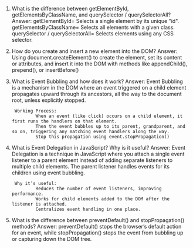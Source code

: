 1. What is the difference between getElementById, getElementsByClassName, and querySelector / querySelectorAll?
Answer:
        getElementById= Selects a single element by its unique "id".
        getElementsByClassName= Selects all elements with a given class.
        querySelector / querySelectorAll= Selects elements using any CSS selector.

2. How do you create and insert a new element into the DOM?
Answer:
        Using document.createElement() to create the element, set its content or attributes, and insert it into the DOM with methods like appendChild(), prepend(), or insertBefore()

3. What is Event Bubbling and how does it work?
Answer:
        Event Bubbling is a mechanism in the DOM where an event triggered on a child element propagates upward through its ancestors, all the way to the document root, unless explicitly stopped.

        Working Process:
                When an event (like click) occurs on a child element, it first runs the handlers on that element.
                Then the event bubbles up to its parent, grandparent, and so on, triggering any matching event handlers along the way.
                Stop this propagation using event.stopPropagation()


4. What is Event Delegation in JavaScript? Why is it useful?
Answer:
        Event Delegation is a technique in JavaScript where you attach a single event listener to a parent element instead of adding separate listeners to multiple child elements. The parent listener handles events for its children using event bubbling.

        Why it’s useful:
                Reduces the number of event listeners, improving performance.
                Works for child elements added to the DOM after the listener is attached.
                Centralizes event handling in one place.


5. What is the difference between preventDefault() and stopPropagation() methods?
Answer:
        preventDefault() stops the browser’s default action for an event, while stopPropagation() stops the event from bubbling up or capturing down the DOM tree.